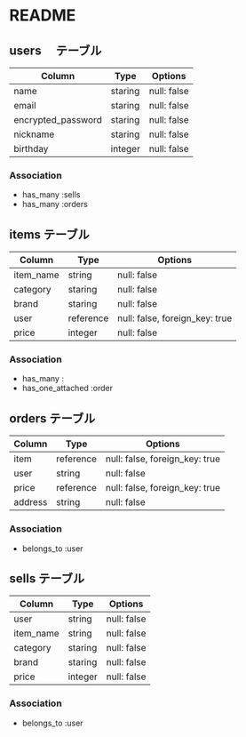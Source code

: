 # README

## users 　テーブル

|Column            |Type   |Options    |
|------------------|-------|-----------|
|name              |staring|null: false|
|email             |staring|null: false|
|encrypted_password|staring|null: false|
|nickname          |staring|null: false|
|birthday          |integer|null: false|


### Association

 - has_many :sells
 - has_many :orders
 



 ## items テーブル

| Column   | Type      | Options     |
| ---------| --------- | ----------- |
| item_name| string    | null: false |
| category | staring   | null: false |
| brand    | staring   | null: false |
| user     | reference | null: false, foreign_key: true |
| price    | integer   | null: false|

### Association

 - has_many :
 - has_one_attached :order
 

 ## orders テーブル

| Column   | Type      | Options     |
| ---------| --------- | ----------- |
| item     | reference | null: false, foreign_key: true |
| user     |  string  | null: false |
| price    | reference | null: false, foreign_key: true |
| address  |  string    | null: false |

### Association

  - belongs_to :user


 ## sells テーブル

| Column   | Type      | Options     |
| ---------| --------- | ----------- |
| user     | string    | null: false |
| item_name| string    | null: false |
| category | staring   | null: false |
| brand    | staring   | null: false |
| price    | integer   | null: false|

### Association

 - belongs_to :user

